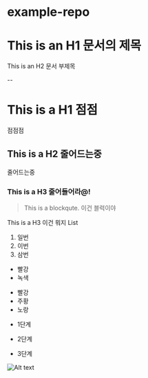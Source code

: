 # example-repo

This is an H1
문서의 제목
==========

This is an H2
문서 부제목

--
# This is a H1 점점
점점점
## This is a H2 줄어드는중
줄어드는중
### This is a H3 줄어들어라@!


> This is a blockqute. 이건 블럭이야

This is a H3 이건 뭐지 
 List

1. 일번
2. 이번
3. 삼번

* 빨강
* 녹색

- 빨강
- 주황
- 노랑

* 1단계
- 2단계
* 3단계

![Alt text](\Users\btcsc\Documents\img.jpg)


